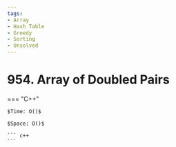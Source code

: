 ```yaml
---
tags:
- Array
- Hash Table
- Greedy
- Sorting
- Unsolved
---
```



# 954. Array of Doubled Pairs

=== "C++"

    $Time: O()$

    $Space: O()$

    ``` c++
    ```